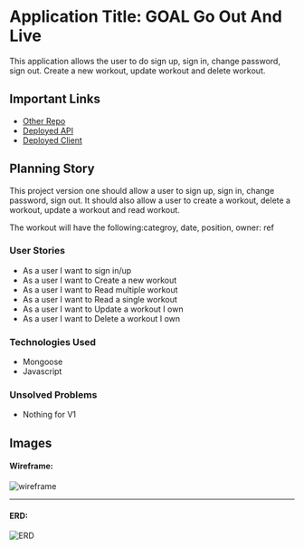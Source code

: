 # Application Title: GOAL Go Out And Live

This application allows the user to do sign up, sign in, change password, sign out. Create a new workout, update workout and delete workout.


## Important Links

- [Other Repo](https://github.com/christellegessicca/GOAL)
- [Deployed API](https://tranquil-citadel-66087.herokuapp.com/)
- [Deployed Client](https://christellegessicca.github.io/fitness_tracker_client/)

## Planning Story

This project version one should allow a user to sign up, sign in, change password, sign out.
It should also allow a user to create a workout, delete a workout, update a workout and read workout.

The workout will have the following:categroy, date, position, owner: ref

### User Stories

- As a user I want to sign in/up
- As a user I want to Create a new workout
- As a user I want to Read multiple workout
- As a user I want to Read a single workout
- As a user I want to Update a workout I own
- As a user I want to Delete a workout I own

### Technologies Used

- Mongoose
- Javascript

### Unsolved Problems

- Nothing for V1


## Images

#### Wireframe:
![wireframe](https://media.git.generalassemb.ly/user/32587/files/fcb96880-5005-11eb-8041-12917c6a1ca2)

---

#### ERD:
![ERD](https://onedrive.live.com/view.aspx?resid=629F590EA69369A!3210&ithint=file%2cdocx&authkey=!AEAefU8_SxfYWmg)
